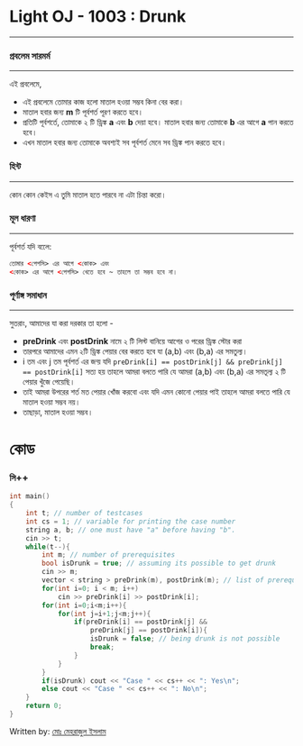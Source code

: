 # Light OJ - 1003 : Drunk
---

### প্রবলেম সারমর্ম  
---
এই প্রবলেমে,
- এই প্রবলেমে তোমার কাজ হলো মাতাল হওয়া সম্ভব কিনা বের করা।
- মাতাল হবার জন্য **m** টি পূর্বশর্ত পূরণ করতে হবে।
- প্রতিটি পূর্বশর্তে, তোমাকে ২ টি ড্রিঙ্ক **a** এবং **b** দেয়া হবে।  মাতাল হবার জন্য তোমাকে **b** এর আগে **a** পান করতে হবে।
- এখন মাতাল হবার জন্য তোমাকে অবশ্যই সব পূর্বশর্ত মেনে সব ড্রিঙ্ক পান করতে হবে। 

### হিন্ট
---
কোন কোন কেইস এ তুমি মাতাল হতে পারবে না এটা চিন্তা করো।

### মূল ধারণা
---
পূর্বশর্ত যদি বলেে:
```html
তোমার <পেপসি> এর আগে <কোক> এবং 
<কোক> এর আগে <পেপসি> খেতে হবে ~ তাহলে তা সম্ভব হবে না।
```

### পূর্ণাঙ্গ সমাধান
---
সুতরাং, আমাদের যা করা দরকার তা হলো -
- **preDrink** এবং **postDrink** নামে ২ টি লিস্ট বানিয়ে আগের ও পরের ড্রিঙ্ক স্টোর করা
- তারপরে আমাদের এমন ২টি ড্রিঙ্ক পেয়ার বের করতে হবে যা (a,b) এবং (b,a) এর সমতুল্য।
- i তম এবং j তম পূর্বশর্ত এর জন্য় যদি ```preDrink[i] == postDrink[j] && preDrink[j] == postDrink[i]``` সত্য হয় তাহলে আমরা বলতে পারি যে আমরা (a,b) এবং (b,a) এর সমতূল্য ২ টি পেয়ার খুঁজে পেয়েছি। 
- তাই আমরা উপরের শর্ত মত পেয়ার খোঁজ করবো এবং যদি এমন কোনো পেয়ার পাই তাহলে আমরা বলতে পারি যে মাতাল হওয়া সম্ভব নয়।
- তাছাড়া, মাতাল হওয়া সম্ভব।

# কোড

### সি++
```cpp
int main()
{
    int t; // number of testcases
	int cs = 1; // variable for printing the case number
	string a, b; // one must have "a" before having "b".
	cin >> t;
	while(t--){
		int m; // number of prerequisites 
		bool isDrunk = true; // assuming its possible to get drunk
		cin >> m;
		vector < string > preDrink(m), postDrink(m); // list of prerequisites 
		for(int i=0; i < m; i++)
			cin >> preDrink[i] >> postDrink[i];
		for(int i=0;i<m;i++){
			for(int j=i+1;j<m;j++){
				if(preDrink[i] == postDrink[j] && 
					preDrink[j] == postDrink[i]){
					isDrunk = false; // being drunk is not possible
					break;
				}
			}
		}
		if(isDrunk) cout << "Case " << cs++ << ": Yes\n";
		else cout << "Case " << cs++ << ": No\n";
	}
    return 0;
}
```

Written by:
[মোঃ মেহরাজুল ইসলাম](https://github.com/codermehraj)
